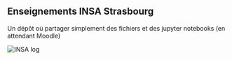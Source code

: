 ## Enseignements INSA Strasbourg
Un dépôt où partager simplement des fichiers et des jupyter notebooks (en attendant Moodle)


<img title="INSA" alt="INSA log" src="https://www.insa-strasbourg.fr/wp-content/themes/insa_principal/images/logo-insa.svg">
